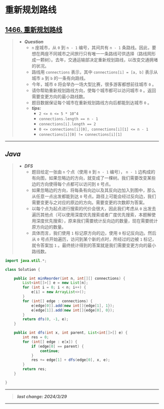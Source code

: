 # 重新规划路线

## [1466. 重新规划路线](https://leetcode.cn/problems/reorder-routes-to-make-all-paths-lead-to-the-city-zero/)

> - ***Question***
>   - `n` 座城市，从 `0` 到 `n - 1` 编号，其间共有 `n - 1` 条路线。因此，要想在两座不同城市之间旅行只有唯一一条路线可供选择（路线网形成一颗树）。去年，交通运输部决定重新规划路线，以改变交通拥堵的状况。
>   - 路线用 `connections` 表示，其中 `connections[i] = [a, b]` 表示从城市 `a` 到 `b` 的一条有向路线。
>   - 今年，城市 `0` 将会举办一场大型比赛，很多游客都想前往城市 `0` 。
>   - 请你帮助重新规划路线方向，使每个城市都可以访问城市 `0` 。返回需要变更方向的最小路线数。
>   - 题目数据保证每个城市在重新规划路线方向后都能到达城市 `0` 。
>   - ***tips:***
>     - `2 <= n <= 5 * 10^4`
>     - `connections.length == n - 1`
>     - `connections[i].length == 2`
>     - `0 <= connections[i][0], connections[i][1] <= n - 1`
>     - `connections[i][0] != connections[i][1]`

---

## *Java*

> - ***DFS***
>   - 题目给定一张由 `n` 个点（使用 `0` 到 `n - 1` 编号）， `n - 1` 边构成的有向图，如果忽略边的方向，就变成了一棵树。我们需要改变某些边的方向使得每个点都可以访问到 `0` 号点。
>   - 如果忽略边的方向，将每条有向边以及其反向边加入到图中，那么从任意一点出发都能到达 `0` 号点。路径上可能会经过反向边，我们需要变更与之对应的原边的方向。需要变更的次数即为答案。
>   - 以每个点为起点进行搜索的代价会很大，因此我们考虑从 `0` 出发去遍历其他点（可以使用深度优先搜索或者广度优先搜索，本题解使用深度优先搜索），原来我们需要统计反向边的数量，现在需要统计原方向边的数量。
>   - 具体而言，我们使用 `1` 标记原方向的边，使用 `0` 标记反向边。然后从 `0` 号点开始遍历，访问到某个新的点时，所经过的边被 `1` 标记，就令答案加 `1` 。最终统计得到的答案就是我们需要变更方向的最小路线数。

```java
import java.util.*;

class Solution {

    public int minReorder(int n, int[][] connections) {
        List<int[]>[] e = new List[n];
        for (int i = 0; i < n; i++) {
            e[i] = new ArrayList<>();
        }
        for (int[] edge : connections) {
            e[edge[0]].add(new int[]{edge[1], 1});
            e[edge[1]].add(new int[]{edge[0], 0});
        }
        return dfs(0, -1, e);
    }

    public int dfs(int x, int parent, List<int[]>[] e) {
        int res = 0;
        for (int[] edge : e[x]) {
            if (edge[0] == parent) {
                continue;
            }
            res += edge[1] + dfs(edge[0], x, e);
        }
        return res;
    }

}
```

---

> ***last change: 2024/3/29***

---
